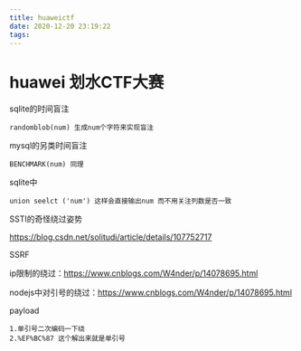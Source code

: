```yaml
---
title: huaweictf
date: 2020-12-20 23:19:22
tags:
---
```


# huawei 划水CTF大赛

 sqlite的时间盲注

```
randomblob(num) 生成num个字符来实现盲注
```

mysql的另类时间盲注

```
BENCHMARK(num) 同理
```

sqlite中

```
union seelct ('num') 这样会直接输出num 而不用关注列数是否一致
```

SSTI的奇怪绕过姿势

https://blog.csdn.net/solitudi/article/details/107752717

SSRF

ip限制的绕过：https://www.cnblogs.com/W4nder/p/14078695.html

nodejs中对引号的绕过：https://www.cnblogs.com/W4nder/p/14078695.html

payload

```
1.单引号二次编码一下绕
2.%EF%BC%87 这个解出来就是单引号
```


